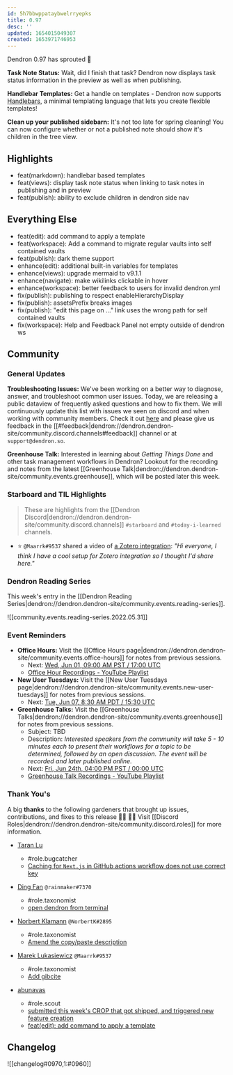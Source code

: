```yaml
---
id: 5h7bbwppataybwelrryepks
title: 0.97
desc: ''
updated: 1654015049307
created: 1653971746953
---
```


Dendron 0.97 has sprouted 🌱

**Task Note Status:** Wait, did I finish that task? Dendron now displays task status information in the preview as well as when publishing.

**Handlebar Templates:** Get a handle on templates - Dendron now supports [Handlebars](https://handlebarsjs.com/guide/), a minimal templating language that lets you create flexible templates!

**Clean up your published sidebarn:** It's not too late for spring cleaning! You can now configure whether or not a published note should show it's children in the tree view.

## Highlights
- feat(markdown): handlebar based templates
- feat(views): display task note status when linking to task notes in publishing and in preview
- feat(publish): ability to exclude children in dendron side nav

## Everything Else
- feat(edit): add command to apply a template
- feat(workspace): Add a command to migrate regular vaults into self contained vaults
- feat(publish): dark theme support
- enhance(edit): additional built-in variables for templates
- enhance(views): upgrade mermaid to v9.1.1
- enhance(navigate): make wikilinks clickable in hover
- enhance(workspace): better feedback to users for invalid dendron.yml
- fix(publish): publishing to respect enableHierarchyDisplay
- fix(publish): assetsPrefix breaks images
- fix(publish): "edit this page on ..." link uses the wrong path for self contained vaults
- fix(workspace): Help and Feedback Panel not empty outside of dendron ws

## Community

### General Updates
<!-- TODO: Delete this section if not appliacble -->

**Troubleshooting Issues:** We've been working on a better way to diagnose, answer, and troubleshoot common user issues. Today, we are releasing a public dataview of frequently asked questions and how to fix them. We will continuously update this list with issues we seen on discord and when working with community members. Check it out [here](https://airtable.com/embed/shrJDpaQfCwVbfU0l/tblNpzKRMsmKz7hpc?backgroundColor=green&viewControls=on) and please give us feedback in the [[#feedback|dendron://dendron.dendron-site/community.discord.channels#feedback]] channel or at `support@dendron.so`. 

**Greenhouse Talk:** Interested in learning about *Getting Things Done* and other task management workflows in Dendron? Lookout for the recording and notes from the latest [[Greenhouse Talk|dendron://dendron.dendron-site/community.events.greenhouse]], which will be posted later this week. 

### Starboard and TIL Highlights
<!-- TODO: update links. Delete section is no new items-->
> These are highlights from the [[Dendron Discord|dendron://dendron.dendron-site/community.discord.channels]] `#starboard` and `#today-i-learned` channels.

- ⭐ `@Maarrk#9537` shared a video of [a Zotero integration](https://discord.com/channels/717965437182410783/766135383335370783/977542864496103426): _"Hi everyone, I think I have a cool setup for Zotero integration so I thought I'd share here."_

### Dendron Reading Series

This week's entry in the [[Dendron Reading Series|dendron://dendron.dendron-site/community.events.reading-series]].

![[community.events.reading-series.2022.05.31]]

### Event Reminders

- **Office Hours:** Visit the [[Office Hours page|dendron://dendron.dendron-site/community.events.office-hours]] for notes from previous sessions.
    - Next: [Wed, Jun 01, 09:00 AM PST / 17:00 UTC](https://link.dendron.so/luma)
    - [Office Hour Recordings - YouTube Playlist](https://link.dendron.so/6yPa)
- **New User Tuesdays:** Visit the [[New User Tuesdays page|dendron://dendron.dendron-site/community.events.new-user-tuesdays]] for notes from previous sessions.
    - Next: [Tue, Jun 07, 8:30 AM PDT / 15:30 UTC](https://link.dendron.so/luma)
- **Greenhouse Talks:** Visit the [[Greenhouse Talks|dendron://dendron.dendron-site/community.events.greenhouse]] for notes from previous sessions.
    - Subject: TBD
    - Description: _Interested speakers from the community will take 5 - 10 minutes each to present their workflows for a topic to be determined, followed by an open discussion. The event will be recorded and later published online._
    - Next: [Fri, Jun 24th, 04:00 PM PST / 00:00 UTC](https://link.dendron.so/luma)
    - [Greenhouse Talk Recordings - YouTube Playlist](https://link.dendron.so/greenhouse)


### Thank You's

A big **thanks** to the following gardeners that brought up issues, contributions, and fixes to this release :man_farmer: :woman_farmer: 
Visit [[Discord Roles|dendron://dendron.dendron-site/community.discord.roles]] for more information.

- [Taran Lu](https://github.com/taranlu-houzz)
    - #role.bugcatcher
    - [Caching for `Next.js` in GitHub actions workflow does not use correct key](https://github.com/dendronhq/dendron/issues/2967)

- [Ding Fan](https://github.com/Ding-Fan) `@rainmaker#7370`
    - #role.taxonomist
    - [open dendron from terminal](https://github.com/dendronhq/dendron-site/pull/503)

- [Norbert Klamann](https://github.com/nklamann) `@NorbertK#2895`
    - #role.taxonomist
    - [Amend the copy/paste description](https://github.com/dendronhq/dendron-site/pull/515)

- [Marek Lukasiewicz](https://github.com/Maarrk) `@Maarrk#9537`
    - #role.taxonomist
    - [Add gibcite](https://github.com/dendronhq/awesome-dendron/pull/3)
    
- [abunavas](https://github.com/abunavas)
    - #role.scout
    - [submitted this week's CROP that got shipped, and triggered new feature creation](https://github.com/dendronhq/dendron/issues/2311)
    - [feat(edit): add command to apply a template](https://github.com/dendronhq/dendron/pull/2982)

## Changelog
![[changelog#0970,1:#0960]]
